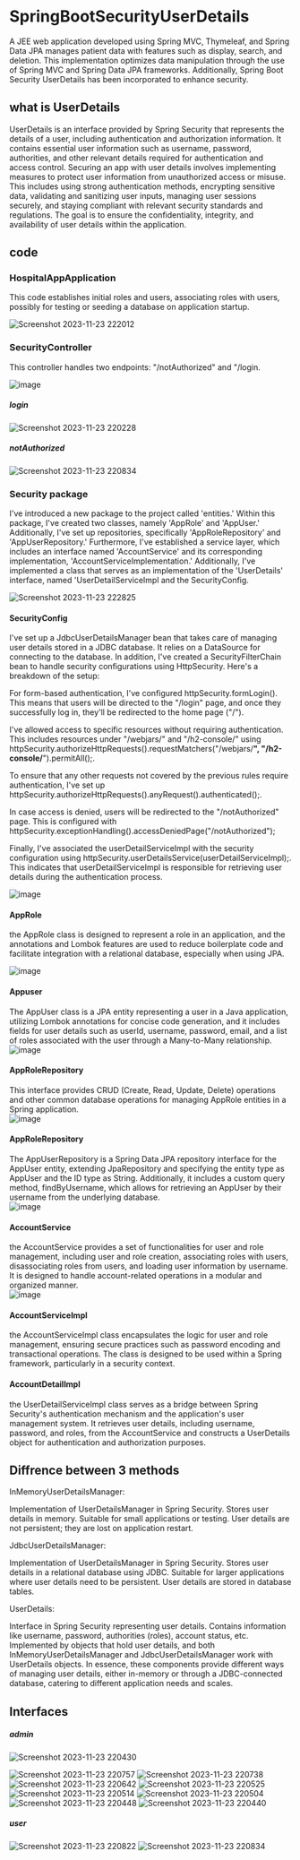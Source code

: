 # SpringBootSecurityUserDetails
A JEE web application developed using Spring MVC, Thymeleaf, and Spring Data JPA manages patient data with features such as display, search, and deletion. This implementation optimizes data manipulation through the use of Spring MVC and Spring Data JPA frameworks. Additionally, Spring Boot Security UserDetails has been incorporated to enhance security.
## what is UserDetails
  UserDetails is an interface provided by Spring Security that represents the details of a user, including authentication and authorization information. It contains essential user information such as username, password, authorities, and other relevant details required for authentication and access control.
  Securing an app with user details involves implementing measures to protect user information from unauthorized access or misuse. This includes using strong authentication methods, encrypting sensitive data, validating and sanitizing user inputs, managing user sessions securely, and staying compliant with relevant security standards and regulations. The goal is to ensure the confidentiality, integrity, and availability of user details within the application.
## code
### HospitalAppApplication
This code establishes initial roles and users, associating roles with users, possibly for testing or seeding a database on application startup.  


![Screenshot 2023-11-23 222012](https://github.com/abdelilahElgharbaoui/SpringBootSecurityUserDetails/assets/87317250/fed14e4d-1646-44b7-a391-2daea541648d)
### SecurityController
This controller handles two endpoints: "/notAuthorized" and "/login.  


![image](https://github.com/abdelilahElgharbaoui/SpringBootSecurityUserDetails/assets/87317250/5401212f-dc1e-4eaf-a55f-71f8bc0329cf)
##### login

![Screenshot 2023-11-23 220228](https://github.com/abdelilahElgharbaoui/SpringBootSecurityUserDetails/assets/87317250/74f61068-692a-4afa-b2a7-fc5af79d0736)

##### notAuthorized 

![Screenshot 2023-11-23 220834](https://github.com/abdelilahElgharbaoui/SpringBootSecurityUserDetails/assets/87317250/05289c18-a9f7-4d86-9a1a-6c8189e0f8ab)
### Security package
I've introduced a new package to the project called 'entities.' Within this package, I've created two classes, namely 'AppRole' and 'AppUser.' Additionally, I've set up repositories, specifically 'AppRoleRepository' and 'AppUserRepository.' Furthermore, I've established a service layer, which includes an interface named 'AccountService' and its corresponding implementation, 'AccountServiceImplementation.' Additionally, I've implemented a class that serves as an implementation of the 'UserDetails' interface, named 'UserDetailServiceImpl and the SecurityConfig.  

![Screenshot 2023-11-23 222825](https://github.com/abdelilahElgharbaoui/SpringBootSecurityUserDetails/assets/87317250/5c974af5-978c-488a-9ee2-80b90924ac65)

#### SecurityConfig

I've set up a JdbcUserDetailsManager bean that takes care of managing user details stored in a JDBC database. It relies on a DataSource for connecting to the database.
In addition, I've created a SecurityFilterChain bean to handle security configurations using HttpSecurity. Here's a breakdown of the setup:

For form-based authentication, I've configured httpSecurity.formLogin(). This means that users will be directed to the "/login" page, and once they successfully log in, they'll be redirected to the home page ("/").

I've allowed access to specific resources without requiring authentication. This includes resources under "/webjars/" and "/h2-console/" using httpSecurity.authorizeHttpRequests().requestMatchers("/webjars/**", "/h2-console/**").permitAll();.

To ensure that any other requests not covered by the previous rules require authentication, I've set up httpSecurity.authorizeHttpRequests().anyRequest().authenticated();.

In case access is denied, users will be redirected to the "/notAuthorized" page. This is configured with httpSecurity.exceptionHandling().accessDeniedPage("/notAuthorized");

Finally, I've associated the userDetailServiceImpl with the security configuration using httpSecurity.userDetailsService(userDetailServiceImpl);. This indicates that userDetailServiceImpl is responsible for retrieving user details during the authentication process.

![image](https://github.com/abdelilahElgharbaoui/SpringBootSecurityUserDetails/assets/87317250/78ef3212-67ac-4bc0-93bc-6706306bd497)

#### AppRole
the AppRole class is designed to represent a role in an application, and the annotations and Lombok features are used to reduce boilerplate code and facilitate integration with a relational database, especially when using JPA.  

![image](https://github.com/abdelilahElgharbaoui/SpringBootSecurityUserDetails/assets/87317250/1b891b0c-206d-4617-b1d9-1220c7dfa841)

#### Appuser
The AppUser class is a JPA entity representing a user in a Java application, utilizing Lombok annotations for concise code generation, and it includes fields for user details such as userId, username, password, email, and a list of roles associated with the user through a Many-to-Many relationship.  
![image](https://github.com/abdelilahElgharbaoui/SpringBootSecurityUserDetails/assets/87317250/38e61c44-b892-4e77-a237-903415a3bd0d)

#### AppRoleRepository 
This interface provides CRUD (Create, Read, Update, Delete) operations and other common database operations for managing AppRole entities in a Spring application.  
![image](https://github.com/abdelilahElgharbaoui/SpringBootSecurityUserDetails/assets/87317250/c4c8dc83-6be7-4792-bc5c-9a65a6134505)

#### AppRoleRepository 
The AppUserRepository is a Spring Data JPA repository interface for the AppUser entity, extending JpaRepository and specifying the entity type as AppUser and the ID type as String. Additionally, it includes a custom query method, findByUsername, which allows for retrieving an AppUser by their username from the underlying database.  
![image](https://github.com/abdelilahElgharbaoui/SpringBootSecurityUserDetails/assets/87317250/a4451820-3668-4079-8b2a-e59e122019aa)

#### AccountService
the AccountService provides a set of functionalities for user and role management, including user and role creation, associating roles with users, disassociating roles from users, and loading user information by username. It is designed to handle account-related operations in a modular and organized manner.  
![image](https://github.com/abdelilahElgharbaoui/SpringBootSecurityUserDetails/assets/87317250/d2d287e6-2a76-4140-876b-7033bc4357d2)

#### AccountServiceImpl
the AccountServiceImpl class encapsulates the logic for user and role management, ensuring secure practices such as password encoding and transactional operations. The class is designed to be used within a Spring framework, particularly in a security context.  

#### AccountDetailImpl
the UserDetailServiceImpl class serves as a bridge between Spring Security's authentication mechanism and the application's user management system. It retrieves user details, including username, password, and roles, from the AccountService and constructs a UserDetails object for authentication and authorization purposes.
## Diffrence between 3 methods

InMemoryUserDetailsManager:

Implementation of UserDetailsManager in Spring Security.
Stores user details in memory.
Suitable for small applications or testing.
User details are not persistent; they are lost on application restart.  


JdbcUserDetailsManager:

Implementation of UserDetailsManager in Spring Security.
Stores user details in a relational database using JDBC.
Suitable for larger applications where user details need to be persistent.
User details are stored in database tables.  


UserDetails:

Interface in Spring Security representing user details.
Contains information like username, password, authorities (roles), account status, etc.
Implemented by objects that hold user details, and both InMemoryUserDetailsManager and JdbcUserDetailsManager work with UserDetails objects.
In essence, these components provide different ways of managing user details, either in-memory or through a JDBC-connected database, catering to different application needs and scales.


## Interfaces
##### admin


![Screenshot 2023-11-23 220430](https://github.com/abdelilahElgharbaoui/SpringBootSecurityUserDetails/assets/87317250/62d1b001-55eb-4482-87bd-222580df1896)

![Screenshot 2023-11-23 220757](https://github.com/abdelilahElgharbaoui/SpringBootSecurityUserDetails/assets/87317250/63e003f2-ceeb-4770-b2c2-ce4402bca4e7)
![Screenshot 2023-11-23 220738](https://github.com/abdelilahElgharbaoui/SpringBootSecurityUserDetails/assets/87317250/fba4fcd0-ecf6-4383-9c06-a1cbcc58357f)
![Screenshot 2023-11-23 220642](https://github.com/abdelilahElgharbaoui/SpringBootSecurityUserDetails/assets/87317250/2b97a3bb-853d-4cb0-aecc-2e37659e8e2d)
![Screenshot 2023-11-23 220525](https://github.com/abdelilahElgharbaoui/SpringBootSecurityUserDetails/assets/87317250/337c3ff8-b5b7-49b4-b95f-013db8702738)
![Screenshot 2023-11-23 220514](https://github.com/abdelilahElgharbaoui/SpringBootSecurityUserDetails/assets/87317250/f9579a9d-dc2f-4fe6-b526-cb5410a8a420)
![Screenshot 2023-11-23 220504](https://github.com/abdelilahElgharbaoui/SpringBootSecurityUserDetails/assets/87317250/797ee134-41d1-4a54-b463-d20d0ff1f620)
![Screenshot 2023-11-23 220448](https://github.com/abdelilahElgharbaoui/SpringBootSecurityUserDetails/assets/87317250/aeb1f4b3-2c67-4101-99ee-bfe556828ee1)
![Screenshot 2023-11-23 220440](https://github.com/abdelilahElgharbaoui/SpringBootSecurityUserDetails/assets/87317250/bba6df19-4e27-4c66-9e8a-92f45d7332f6)

##### user

![Screenshot 2023-11-23 220822](https://github.com/abdelilahElgharbaoui/SpringBootSecurityUserDetails/assets/87317250/2b80be52-df9e-4188-9194-0dffa9af7731)
![Screenshot 2023-11-23 220834](https://github.com/abdelilahElgharbaoui/SpringBootSecurityUserDetails/assets/87317250/b0c06911-d265-44c7-9989-070328dc6c46)


